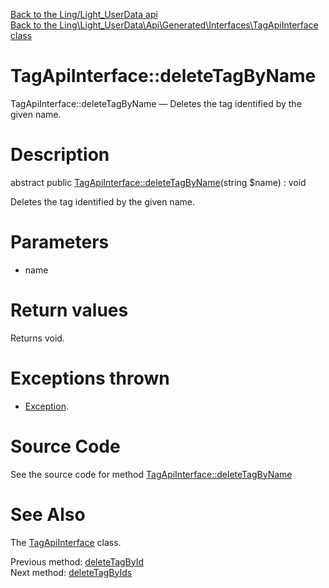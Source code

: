 [Back to the Ling/Light_UserData api](https://github.com/lingtalfi/Light_UserData/blob/master/doc/api/Ling/Light_UserData.md)<br>
[Back to the Ling\Light_UserData\Api\Generated\Interfaces\TagApiInterface class](https://github.com/lingtalfi/Light_UserData/blob/master/doc/api/Ling/Light_UserData/Api/Generated/Interfaces/TagApiInterface.md)


TagApiInterface::deleteTagByName
================



TagApiInterface::deleteTagByName — Deletes the tag identified by the given name.




Description
================


abstract public [TagApiInterface::deleteTagByName](https://github.com/lingtalfi/Light_UserData/blob/master/doc/api/Ling/Light_UserData/Api/Generated/Interfaces/TagApiInterface/deleteTagByName.md)(string $name) : void




Deletes the tag identified by the given name.




Parameters
================


- name

    


Return values
================

Returns void.


Exceptions thrown
================

- [Exception](http://php.net/manual/en/class.exception.php).&nbsp;







Source Code
===========
See the source code for method [TagApiInterface::deleteTagByName](https://github.com/lingtalfi/Light_UserData/blob/master/Api/Generated/Interfaces/TagApiInterface.php#L342-L342)


See Also
================

The [TagApiInterface](https://github.com/lingtalfi/Light_UserData/blob/master/doc/api/Ling/Light_UserData/Api/Generated/Interfaces/TagApiInterface.md) class.

Previous method: [deleteTagById](https://github.com/lingtalfi/Light_UserData/blob/master/doc/api/Ling/Light_UserData/Api/Generated/Interfaces/TagApiInterface/deleteTagById.md)<br>Next method: [deleteTagByIds](https://github.com/lingtalfi/Light_UserData/blob/master/doc/api/Ling/Light_UserData/Api/Generated/Interfaces/TagApiInterface/deleteTagByIds.md)<br>


